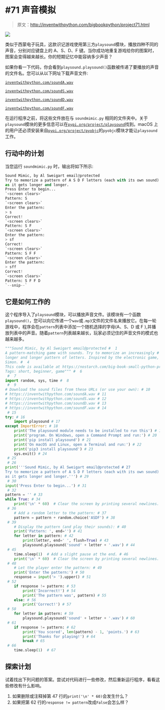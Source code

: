 # #71 声音模拟

> 原文：<http://inventwithpython.com/bigbookpython/project71.html>

![](img/9d995d63aaead72cad01120081eb8f75.png)

类似于西蒙电子玩具，这款识记游戏使用第三方`playsound`模块，播放四种不同的声音，分别对应键盘上的 A、S、D、F 键。当你成功地重复游戏给你的图案时，图案会变得越来越长。你的短期记忆中能容纳多少声音？

如果你看一下代码，你会看到`playsound.playsound()`函数被传递了要播放的声音的文件名。您可以从以下网址下载声音文件:

[`inventwithpython.com/soundA.wav`](https://inventwithpython.com/soundA.wav)

[`inventwithpython.com/soundS.wav`](https://inventwithpython.com/soundS.wav)

[`inventwithpython.com/soundD.wav`](https://inventwithpython.com/soundD.wav)

[`inventwithpython.com/soundF.wav`](https://inventwithpython.com/soundF.wav)

在运行程序之前，将这些文件放在与 `soundmimic.py` 相同的文件夹中。关于`playsound`模块的更多信息可以在[`pypi.org/project/playsound`](https://pypi.org/project/playsound/)找到。macOS 上的用户还必须安装来自[`pypi.org/project/pyobjc`](https://pypi.org/project/pyobjc/)的`pyobjc`模块才能让`playsound`工作。

## 行动中的计划

当您运行 `soundmimic.py` 时，输出将如下所示:

```py
Sound Mimic, by Al Sweigart email@protected
Try to memorize a pattern of A S D F letters (each with its own sound)
as it gets longer and longer.
Press Enter to begin...
`<screen clears>`
Pattern: S
`<screen clears>`
Enter the pattern:
> s
Correct!
`<screen clears>`
Pattern: S F
`<screen clears>`
Enter the pattern:
> sf
Correct!
`<screen clears>`
Pattern: S F F
`<screen clears>`
Enter the pattern:
> sff
Correct!
`<screen clears>`
Pattern: S F F D
`--snip--`
```

## 它是如何工作的

这个程序导入了`playsound`模块，可以播放声音文件。该模块有一个函数`playsound()`，您可以向它传递一个`wav`或`.mp3`文件的文件名来播放它。在每一轮游戏中，程序会在`pattern`列表中添加一个随机选择的字母(A、S、D 或 F ),并播放列表中的声音。随着`pattern`列表越来越长，玩家必须记住的声音文件的模式也越来越多。

```py
"""Sound Mimic, by Al Sweigart email@protected #  1
A pattern-matching game with sounds. Try to memorize an increasingly #  2
longer and longer pattern of letters. Inspired by the electronic game, #  3
Simon. #  4
This code is available at https://nostarch.com/big-book-small-python-programming #  5
Tags: short, beginner, game""" #  6
 #  7
import random, sys, time #  8
 #  9
# Download the sound files from these URLs (or use your own): # 10
# https://inventwithpython.com/soundA.wav # 11
# https://inventwithpython.com/soundS.wav # 12
# https://inventwithpython.com/soundD.wav # 13
# https://inventwithpython.com/soundF.wav # 14
 # 15
try: # 16
    import playsound # 17
except ImportError: # 18
    print('The playsound module needs to be installed to run this') # 19
    print('program. On Windows, open a Command Prompt and run:') # 20
    print('pip install playsound') # 21
    print('On macOS and Linux, open a Terminal and run:') # 22
    print('pip3 install playsound') # 23
    sys.exit() # 24
 # 25
 # 26
print('''Sound Mimic, by Al Sweigart email@protected # 27
Try to memorize a pattern of A S D F letters (each with its own sound) # 28
as it gets longer and longer.''') # 29
 # 30
input('Press Enter to begin...') # 31
 # 32
pattern = '' # 33
while True: # 34
    print('\n' * 60)  # Clear the screen by printing several newlines. # 35
 # 36
    # Add a random letter to the pattern: # 37
    pattern = pattern + random.choice('ASDF') # 38
 # 39
    # Display the pattern (and play their sounds): # 40
    print('Pattern: ', end='') # 41
    for letter in pattern: # 42
        print(letter, end=' ', flush=True) # 43
        playsound.playsound('sound' + letter + '.wav') # 44
 # 45
    time.sleep(1)  # Add a slight pause at the end. # 46
    print('\n' * 60)  # Clear the screen by printing several newlines. # 47
 # 48
    # Let the player enter the pattern: # 49
    print('Enter the pattern:') # 50
    response = input('> ').upper() # 51
 # 52
    if response != pattern: # 53
        print('Incorrect!') # 54
        print('The pattern was', pattern) # 55
    else: # 56
        print('Correct!') # 57
 # 58
    for letter in pattern: # 59
        playsound.playsound('sound' + letter + '.wav') # 60
 # 61
    if response != pattern: # 62
        print('You scored', len(pattern) - 1, 'points.') # 63
        print('Thanks for playing!') # 64
        break # 65
 # 66
    time.sleep(1)  # 67
```

## 探索计划

试着找出下列问题的答案。尝试对代码进行一些修改，然后重新运行程序，看看这些修改有什么影响。

1.  如果删除或注释掉第 47 行的`print('\n' * 60)`会发生什么？
2.  如果把第 62 行的`response != pattern`改成`False`会怎么样？